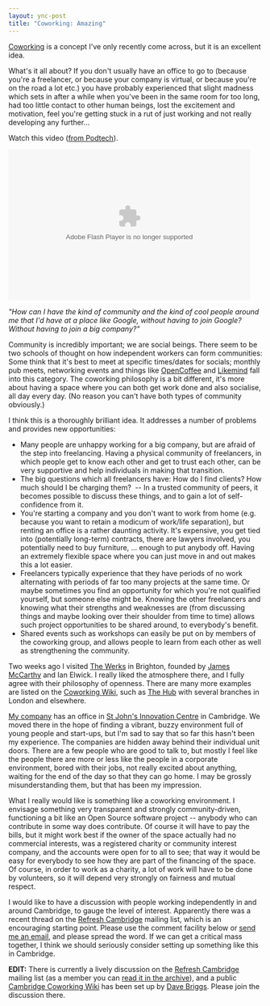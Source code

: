 ```yaml
---
layout: ync-post
title: "Coworking: Amazing"
---
```


[Coworking](http://en.wikipedia.org/wiki/Coworking) is a concept I've only recently come across, but
it is an excellent idea.

What's it all about? If you don't usually have an office to go to (because
you're a freelancer, or because your company is virtual, or because you're on the road a lot etc.)
you have probably experienced that slight madness which sets in after a while when you've been in
the same room for too long, had too little contact to other human beings, lost the excitement and
motivation, feel you're getting stuck in a rut of just working and not really developing any
further...

Watch this video ([from Podtech](http://www.podtech.net/home/3454/co-working-independent-workers-unite)).

<script src="http://www.podtech.net/player/popup.js" type="text/javascript"></script>
<object classid="clsid:d27cdb6e-ae6d-11cf-96b8-444553540000" width="480" height="299" codebase="http://download.macromedia.com/pub/shockwave/cabs/flash/swflash.cab#version=6,0,40,0">
    <param name="id" value="player8661d6d658544dd99f935d2eec63714f" />
    <param name="align" value="middle" />
    <param name="allowScriptAccess" value="always" />
    <param name="FlashVars" value="content=http://media1.podtech.net/media/2007/06/PID_011747/Podtech_RyanIsHungry_CoWorking.flv&amp;totalTime=392000&amp;permalink=http://www.podtech.net/home/3454/co-working-independent-workers-unite&amp;breadcrumb=8661d6d658544dd99f935d2eec63714f"/>
    <param name="quality" value="high" />
    <param name="scale" value="noscale" />
    <param name="bgcolor" value="#000000" />
    <param name="src" value="http://www.podtech.net/player/podtech-player.swf?bc=8661d6d658544dd99f935d2eec63714f"/>
    <embed id="player8661d6d658544dd99f935d2eec63714f" type="application/x-shockwave-flash" width="480" height="299"
        src="http://www.podtech.net/player/podtech-player.swf?bc=8661d6d658544dd99f935d2eec63714f"
        bgcolor="#000000" scale="noscale" quality="high"
         flashvars="content=http://media1.podtech.net/media/2007/06/PID_011747/Podtech_RyanIsHungry_CoWorking.flv&amp;totalTime=392000&amp;permalink=http://www.podtech.net/home/3454/co-working-independent-workers-unite&amp;breadcrumb=8661d6d658544dd99f935d2eec63714f"
        allowscriptaccess="always" align="middle"></embed>
</object>

*"How can I have the kind of community and the kind of cool people around me that I'd have at a place like
Google, without having to join Google? Without having to join a big company?"*

Community is incredibly important; we are social beings. There seem to be two schools of thought on how
independent workers can form communities: Some think that it's best to meet at specific times/dates
for socials; monthly pub meets, networking events and things like
[OpenCoffee](http://opencoffee.ning.com/) and
[Likemind](http://likemind.us/#lon) fall into this category. The coworking philosophy is a bit
different, it's more about having a space where you can both get work done and also socialise, all
day every day. (No reason you can't have both types of community obviously.)

I think this is a thoroughly brilliant idea. It addresses a number of problems and provides new
opportunities:

* Many people are unhappy working for a big company, but are afraid of the
step into freelancing. Having a physical community of freelancers, in which people get to know each
other and get to trust each other, can be very supportive and help individuals in making that
transition.
* The big questions which all freelancers have: How do I find clients? How much
should I be charging them?  -- In a trusted community of peers, it becomes possible to discuss
these things, and to gain a lot of self-confidence from it.
* You're starting a company and you don't want to work from home (e.g. because you want
to retain a modicum of work/life separation), but renting an office is a rather daunting activity.
It's expensive, you get tied into (potentially long-term) contracts, there are lawyers involved, you
potentially need to buy furniture, ... enough to put anybody off. Having an extremely flexible space
where you can just move in and out makes this a lot easier.
* Freelancers typically experience that they have periods of no work alternating with
periods of far too many projects at the same time. Or maybe sometimes you find an opportunity for
which you're not qualified yourself, but someone else might be. Knowing the other freelancers and
knowing what their strengths and weaknesses are (from discussing things and maybe looking over their
shoulder from time to time) allows such project opportunities to be shared around, to everybody's
benefit.
* Shared events such as workshops can easily be put on by members of the coworking
group, and allows people to learn from each other as well as strengthening the
community.

Two weeks ago I visited
[The Werks](http://thewerks.org.uk/) in Brighton, founded by
[James McCarthy](http://fluctisonous.com/) and Ian Elwick. I really liked the atmosphere there, and
I fully agree with their philosophy of openness. There are many more examples are listed on the
[Coworking Wiki](http://coworking.pbwiki.com/), such as
[The Hub](http://www.the-hub.net/) with several branches in London and elsewhere.

[My company](http://www.eptcomputing.com/) has an office in
[St John's Innovation Centre](http://www.stjohns.co.uk/) in Cambridge. We moved there in the hope of
finding a vibrant, buzzy environment full of young people and start-ups, but I'm sad to say that so
far this hasn't been my experience. The companies are hidden away behind their individual unit
doors. There are a few people who are good to talk to, but mostly I feel like the people there are
more or less like the people in a corporate environment, bored with their jobs, not really excited
about anything, waiting for the end of the day so that they can go home. I may be grossly
misunderstanding them, but that has been my impression.

What I really would like is something like
a coworking environment. I envisage something very transparent and strongly community-driven,
functioning a bit like an Open Source software project -- anybody who can contribute in some way
does contribute. Of course it will have to pay the bills, but it might work best if the owner of the
space actually had no commercial interests, was a registered charity or community interest company,
and the accounts were open for to all to see; that way it would be easy for everybody to see how
they are part of the financing of the space. Of course, in order to work as a charity, a lot of work
will have to be done by volunteers, so it will depend very strongly on fairness and mutual
respect.

I would like to have a discussion with people working independently in and around
Cambridge, to gauge the level of interest. Apparently there was a recent thread on the
[Refresh Cambridge](http://www.refreshcambridge.org/) mailing list, which is an encouraging starting
point. Please use the comment facility below or
[send me an email](/contact/), and please spread the word. If we can get a critical mass together, I
think we should seriously consider setting up something like this in Cambridge.

**EDIT:** There is currently a lively discussion on the
[Refresh Cambridge](http://www.refreshcambridge.org/) mailing list (as a member you can
[read it in the archive](http://groups.google.com/group/refreshcambridge/browse_thread/thread/3339b48d7fca1cee)),
and a public
[Cambridge Coworking Wiki](http://cambridgecoworking.pbwiki.com/) has been set up by
[Dave Briggs](http://davepress.net/). Please join the discussion there.
